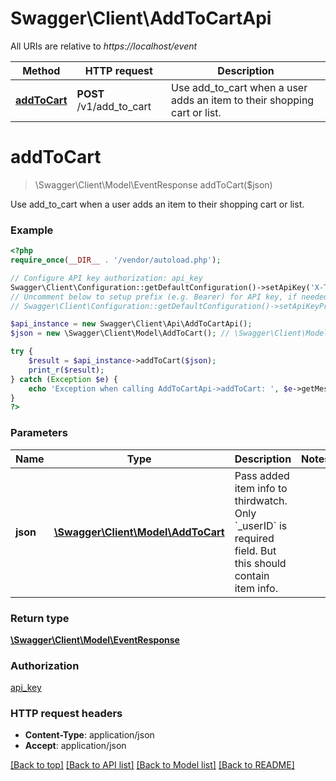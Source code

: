 # Swagger\Client\AddToCartApi

All URIs are relative to *https://localhost/event*

Method | HTTP request | Description
------------- | ------------- | -------------
[**addToCart**](AddToCartApi.md#addToCart) | **POST** /v1/add_to_cart | Use add_to_cart when a user adds an item to their shopping cart or list.


# **addToCart**
> \Swagger\Client\Model\EventResponse addToCart($json)

Use add_to_cart when a user adds an item to their shopping cart or list.

### Example
```php
<?php
require_once(__DIR__ . '/vendor/autoload.php');

// Configure API key authorization: api_key
Swagger\Client\Configuration::getDefaultConfiguration()->setApiKey('X-THIRDWATCH-API-KEY', 'YOUR_API_KEY');
// Uncomment below to setup prefix (e.g. Bearer) for API key, if needed
// Swagger\Client\Configuration::getDefaultConfiguration()->setApiKeyPrefix('X-THIRDWATCH-API-KEY', 'Bearer');

$api_instance = new Swagger\Client\Api\AddToCartApi();
$json = new \Swagger\Client\Model\AddToCart(); // \Swagger\Client\Model\AddToCart | Pass added item info to thirdwatch. Only `_userID` is required field. But this should contain item info.

try {
    $result = $api_instance->addToCart($json);
    print_r($result);
} catch (Exception $e) {
    echo 'Exception when calling AddToCartApi->addToCart: ', $e->getMessage(), PHP_EOL;
}
?>
```

### Parameters

Name | Type | Description  | Notes
------------- | ------------- | ------------- | -------------
 **json** | [**\Swagger\Client\Model\AddToCart**](../Model/AddToCart.md)| Pass added item info to thirdwatch. Only &#x60;_userID&#x60; is required field. But this should contain item info. |

### Return type

[**\Swagger\Client\Model\EventResponse**](../Model/EventResponse.md)

### Authorization

[api_key](../../README.md#api_key)

### HTTP request headers

 - **Content-Type**: application/json
 - **Accept**: application/json

[[Back to top]](#) [[Back to API list]](../../README.md#documentation-for-api-endpoints) [[Back to Model list]](../../README.md#documentation-for-models) [[Back to README]](../../README.md)

